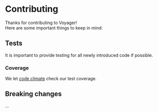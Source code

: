 # Contributing

Thanks for contributing to Voyager!  
Here are some important things to keep in mind:

## Tests

It is important to provide testing for all newly introduced code if possible.

### Coverage

We let [code climate](https://codeclimate.com/github/voyager-admin/voyager) check our test coverage.  

## Breaking changes

...